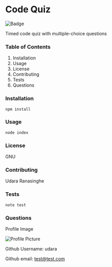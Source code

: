 # Code Quiz

![Badge](https://img.shields.io/badge/License-GNU-brightgreen)

Timed code quiz with multiple-choice questions
   
### Table of Contents
1. Installation
2. Usage
3. License
4. Contributing
5. Tests
6. Questions
       
### Installation 
```npm install```
      
### Usage
```node index```

### License
GNU

### Contributing
Udara Ranasinghe

### Tests
```note test```

### Questions
Profile Image

![Profile Picture](https://avatars0.githubusercontent.com/u/1111731?v=4)

Github Username: udara

Github email: test@test.com
